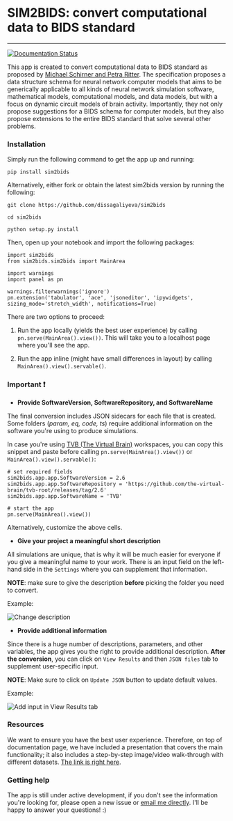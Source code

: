 # SIM2BIDS: convert computational data to BIDS standard

---

[![Documentation Status](https://readthedocs.org/projects/sim2bids/badge/?version=latest)](https://sim2bids.readthedocs.io/en/latest/?badge=latest)


This app is created to convert computational data to BIDS standard as proposed by [Michael Schirner and Petra Ritter](https://docs.google.com/document/d/1NT1ERdL41oz3NibIFRyVQ2iR8xH-dKY-lRCB4eyVeRo/edit?usp=sharing).
The specification proposes a data structure schema for neural network computer models that aims to be generically applicable to all kinds of neural network simulation software, mathematical models, computational models, and data models, but with a focus on dynamic circuit models of brain activity. Importantly, they not only propose suggestions for a BIDS schema for computer models, but they also propose extensions to the entire BIDS standard that solve several other problems.

### Installation

Simply run the following command to get the app up and running:

```
pip install sim2bids
```

Alternatively, either fork or obtain the latest sim2bids version by running the following:

```
git clone https://github.com/dissagaliyeva/sim2bids

cd sim2bids

python setup.py install
```

Then, open up your notebook and import the following packages:

```
import sim2bids
from sim2bids.sim2bids import MainArea

import warnings
import panel as pn

warnings.filterwarnings('ignore')
pn.extension('tabulator', 'ace', 'jsoneditor', 'ipywidgets', sizing_mode='stretch_width', notifications=True)
```

There are two options to proceed:

1. Run the app locally (yields the best user experience) by calling `pn.serve(MainArea().view())`. This will take you to 
a localhost page where you'll see the app. 

2. Run the app inline (might have small differences in layout) by calling `MainArea().view().servable()`. 

### Important ❗

- **Provide SoftwareVersion, SoftwareRepository, and SoftwareName** 

The final conversion includes JSON sidecars for each file that is created. Some folders (*param, eq, code, ts*) require 
additional information on the software you're using to produce simulations. 

In case you're using [TVB (The Virtual Brain)](https://github.com/the-virtual-brain) workspaces, you can copy this snippet
and paste before calling `pn.serve(MainArea().view())` or `MainArea().view().servable()`:

```
# set required fields
sim2bids.app.app.SoftwareVersion = 2.6
sim2bids.app.app.SoftwareRepository = 'https://github.com/the-virtual-brain/tvb-root/releases/tag/2.6'
sim2bids.app.app.SoftwareName = 'TVB'

# start the app
pn.serve(MainArea().view())
```

Alternatively, customize the above cells. 


- **Give your project a meaningful short description**

All simulations are unique, that is why it will be much easier for everyone if you give a meaningful name to your work. 
There is an input field on the left-hand side in the `Settings` where you can supplement that information. 

**NOTE**: make sure to give the description **before** picking the folder you need to convert.  

Example:

![Change description](https://raw.githubusercontent.com/dissagaliyeva/sim2bids/main/static/readme/change_desc.png)


- **Provide additional information**

Since there is a huge number of descriptions, parameters, and other variables, the app gives you the right to provide additional description.
**After the conversion**, you can click on `View Results` and then `JSON files` tab to supplement user-specific input. 

**NOTE**: Make sure to click on `Update JSON` button to update default values. 

Example:

![Add input in View Results tab](https://raw.githubusercontent.com/dissagaliyeva/sim2bids/main/static/readme/add_input.png)


### Resources

We want to ensure you have the best user experience. Therefore, on top of documentation page, we have included a presentation
that covers the main functionality; it also includes a step-by-step image/video walk-through with different datasets. [The link is right here](https://docs.google.com/presentation/d/12sUkOP7iv3CEn1pecu3ABiBBhPIFromMwfJXmnjbebQ/edit?usp=sharing).


### Getting help

The app is still under active development, if you don't see the information you're looking for, please open a new issue or [email me directly](mailto:dinarissaa@gmail.com). I'll be happy to answer your questions! :)


